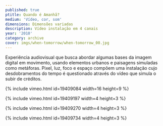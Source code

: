 ```yaml
---
published: true
ptitle: Quando é Amanhã?
medium: 'Vídeo, cor, som'
dimensions: Dimensões variadas
description: Vídeo instalação em 4 canais
year: '2010'
category: archive
cover: imgs/when-tomorrow/when-tomorrow_00.jpg
---
```

Experiência audiovisual que busca abordar algumas bases da imagem digital em movimento, usando elementos urbanos e paisagens simuladas como metáforas. Pixel, luz, foco e espaço compõem uma instalação cujo desdobramentos do tempo é questionado através do vídeo que simula o subir de créditos.

{% include vimeo.html id=19409084 width=16 height=9 %}

{% include vimeo.html id=19409197 width=4 height=3 %}

{% include vimeo.html id=19409270 width=4 height=3 %}

{% include vimeo.html id=19409734 width=4 height=3 %}
